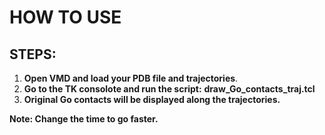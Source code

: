 # HOW TO USE

## STEPS:

1. **Open VMD and load your PDB file and trajectories**.
2. **Go to the TK consolote and run the script:**
     **draw_Go_contacts_traj.tcl**
4. **Original Go contacts will be displayed along the trajectories.**

**Note: Change the time to go faster.** 
